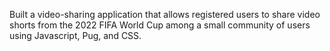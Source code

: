 Built a video-sharing application that allows registered users to share video
shorts from the 2022 FIFA World Cup among a small community of users using Javascript, Pug, and CSS.

